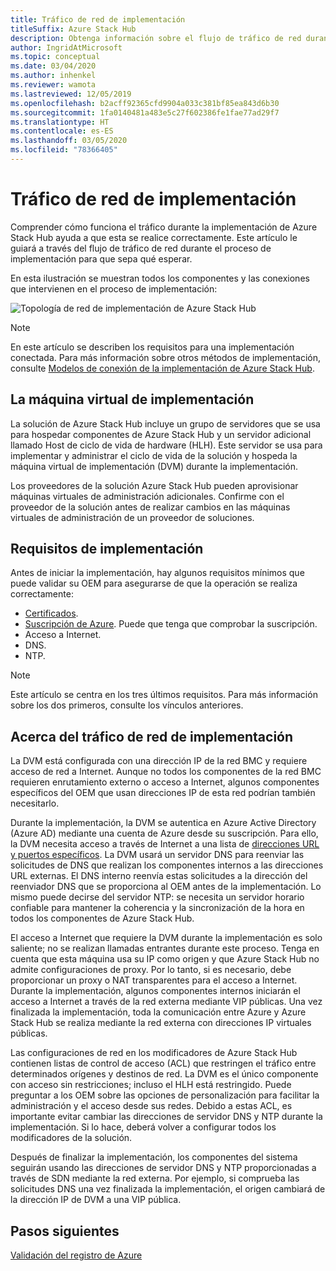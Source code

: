 ```yaml
---
title: Tráfico de red de implementación
titleSuffix: Azure Stack Hub
description: Obtenga información sobre el flujo de tráfico de red durante la implementación de Azure Stack Hub.
author: IngridAtMicrosoft
ms.topic: conceptual
ms.date: 03/04/2020
ms.author: inhenkel
ms.reviewer: wamota
ms.lastreviewed: 12/05/2019
ms.openlocfilehash: b2acff92365cfd9904a033c381bf85ea843d6b30
ms.sourcegitcommit: 1fa0140481a483e5c27f602386fe1fae77ad29f7
ms.translationtype: HT
ms.contentlocale: es-ES
ms.lasthandoff: 03/05/2020
ms.locfileid: "78366405"
---
```

# <a name="deployment-network-traffic"></a>Tráfico de red de implementación

Comprender cómo funciona el tráfico durante la implementación de Azure Stack Hub ayuda a que esta se realice correctamente. Este artículo le guiará a través del flujo de tráfico de red durante el proceso de implementación para que sepa qué esperar.

En esta ilustración se muestran todos los componentes y las conexiones que intervienen en el proceso de implementación:

![Topología de red de implementación de Azure Stack Hub](media/deployment-networking/figure1.png)

> [!NOTE]
> En este artículo se describen los requisitos para una implementación conectada. Para más información sobre otros métodos de implementación, consulte [Modelos de conexión de la implementación de Azure Stack Hub](azure-stack-connection-models.md).

## <a name="the-deployment-vm"></a>La máquina virtual de implementación

La solución de Azure Stack Hub incluye un grupo de servidores que se usa para hospedar componentes de Azure Stack Hub y un servidor adicional llamado Host de ciclo de vida de hardware (HLH). Este servidor se usa para implementar y administrar el ciclo de vida de la solución y hospeda la máquina virtual de implementación (DVM) durante la implementación.

Los proveedores de la solución Azure Stack Hub pueden aprovisionar máquinas virtuales de administración adicionales. Confirme con el proveedor de la solución antes de realizar cambios en las máquinas virtuales de administración de un proveedor de soluciones.

## <a name="deployment-requirements"></a>Requisitos de implementación

Antes de iniciar la implementación, hay algunos requisitos mínimos que puede validar su OEM para asegurarse de que la operación se realiza correctamente:

- [Certificados](azure-stack-pki-certs.md).
- [Suscripción de Azure](azure-stack-validate-registration.md). Puede que tenga que comprobar la suscripción.
- Acceso a Internet.
- DNS.
- NTP.

> [!NOTE]
> Este artículo se centra en los tres últimos requisitos. Para más información sobre los dos primeros, consulte los vínculos anteriores.

## <a name="about-deployment-network-traffic"></a>Acerca del tráfico de red de implementación

La DVM está configurada con una dirección IP de la red BMC y requiere acceso de red a Internet. Aunque no todos los componentes de la red BMC requieren enrutamiento externo o acceso a Internet, algunos componentes específicos del OEM que usan direcciones IP de esta red podrían también necesitarlo.

Durante la implementación, la DVM se autentica en Azure Active Directory (Azure AD) mediante una cuenta de Azure desde su suscripción. Para ello, la DVM necesita acceso a través de Internet a una lista de [direcciones URL y puertos específicos](azure-stack-integrate-endpoints.md). La DVM usará un servidor DNS para reenviar las solicitudes de DNS que realizan los componentes internos a las direcciones URL externas. El DNS interno reenvía estas solicitudes a la dirección del reenviador DNS que se proporciona al OEM antes de la implementación. Lo mismo puede decirse del servidor NTP: se necesita un servidor horario confiable para mantener la coherencia y la sincronización de la hora en todos los componentes de Azure Stack Hub.

El acceso a Internet que requiere la DVM durante la implementación es solo saliente; no se realizan llamadas entrantes durante este proceso. Tenga en cuenta que esta máquina usa su IP como origen y que Azure Stack Hub no admite configuraciones de proxy. Por lo tanto, si es necesario, debe proporcionar un proxy o NAT transparentes para el acceso a Internet. Durante la implementación, algunos componentes internos iniciarán el acceso a Internet a través de la red externa mediante VIP públicas. Una vez finalizada la implementación, toda la comunicación entre Azure y Azure Stack Hub se realiza mediante la red externa con direcciones IP virtuales públicas.

Las configuraciones de red en los modificadores de Azure Stack Hub contienen listas de control de acceso (ACL) que restringen el tráfico entre determinados orígenes y destinos de red. La DVM es el único componente con acceso sin restricciones; incluso el HLH está restringido. Puede preguntar a los OEM sobre las opciones de personalización para facilitar la administración y el acceso desde sus redes. Debido a estas ACL, es importante evitar cambiar las direcciones de servidor DNS y NTP durante la implementación. Si lo hace, deberá volver a configurar todos los modificadores de la solución.

Después de finalizar la implementación, los componentes del sistema seguirán usando las direcciones de servidor DNS y NTP proporcionadas a través de SDN mediante la red externa. Por ejemplo, si comprueba las solicitudes DNS una vez finalizada la implementación, el origen cambiará de la dirección IP de DVM a una VIP pública.

## <a name="next-steps"></a>Pasos siguientes

[Validación del registro de Azure](azure-stack-validate-registration.md)

